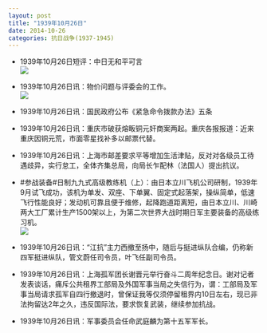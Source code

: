 ```yaml
---
layout: post
title: "1939年10月26日"
date: 2014-10-26
categories: 抗日战争(1937-1945)
---
```


<meta name="referrer" content="no-referrer" />

- 1939年10月26日短评：中日无和平可言 <br/><img src="https://ww4.sinaimg.cn/large/aca367d8jw1elovjep15bj20ac0dbgmj.jpg" />

- 1939年10月26日讯：物价问题与评委会的工作。 <br/><img src="https://ww1.sinaimg.cn/large/aca367d8jw1elott4dotwj212d0h0gsi.jpg" />

- 1939年10月26日讯：国民政府公布《紧急命令拨款办法》五条 

- 1939年10月26日讯：重庆市破获熔畈铜元奸商案两起。重庆各报报道：近来重庆因铜元荒，市面零星找补多以邮票代替。 

- 1939年10月26日讯：上海市邮差要求平等增加生活津贴，反对对各级员工待遇歧异，实行怠工，全体齐集总局，向局长乍配林（法国人）提出抗议。 

- #参战装备#日制九九式高级教练机（上）：由日本立川飞机公司研制，1939年9月试飞成功，该机为单发、双座、下单翼、固定式起落架，操纵简单，低速飞行性能良好；发动机可靠且便于维修，起降跑道距离短，由日本立川、川崎两大工厂累计生产1500架以上，为第二次世界大战时期日军主要装备的高级练习机。 <br/><img src="https://ww1.sinaimg.cn/large/aca367d8jw1elobwdivjuj20dw0zlafu.jpg" />

- 1939年10月26日讯：“江抗”主力西撤至扬中，随后与挺进纵队合编，仍称新四军挺进纵队，管文蔚任司令员，叶飞任副司令员。  

- 1939年10月26日讯：上海孤军团长谢晋元举行奋斗二周年纪念日。谢对记者发表谈话，痛斥公共租界工部局及外国军事当局之失信行为，谓：工部局及军事当局请求孤军自四行撤退时，曾保证我等仅须停留租界内10日左右，现已非法拘留达2年之久，违反国际法，要求恢复武装，继续参加抗战。 

- 1939年10月26日讯：军事委员会任命武庭麟为第十五军军长。 


